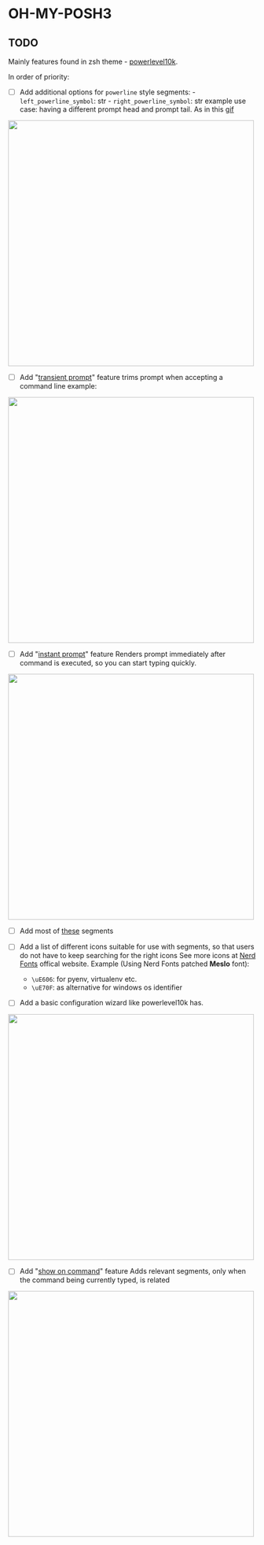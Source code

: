 # OH-MY-POSH3

<link rel="stylesheet" href="https://www.nerdfonts.com/assets/css/combo.css">
<!--Add `Nerd Fonts` icons with <i> tag-->

<!--This stylesheet is messing with the font though-->

## TODO

Mainly features found in zsh theme - [powerlevel10k](https://github.com/romkatv/powerlevel10k).

In order of priority:

- [ ] Add additional options for `powerline` style segments:
		- `left_powerline_symbol`: str
		- `right_powerline_symbol`: str
		example use case: having a different prompt head and prompt tail.
		As in this [gif](https://raw.githubusercontent.com/romkatv/powerlevel10k-media/master/configuration-wizard.gif)

<img src="https://raw.githubusercontent.com/romkatv/powerlevel10k-media/master/configuration-wizard.gif" width="500" align="center">

- [ ] Add "[transient prompt](https://github.com/romkatv/powerlevel10k#transient-prompt)" feature
		trims prompt when accepting a command line
		example:

<img src="https://raw.githubusercontent.com/romkatv/powerlevel10k-media/master/transient-prompt.gif" width="500" align="center">

- [ ] Add "[instant prompt](https://github.com/romkatv/powerlevel10k#instant-prompt)" feature
		Renders prompt immediately after command is executed, so you can start typing quickly.

<img src="https://raw.githubusercontent.com/romkatv/powerlevel10k-media/master/instant-prompt.gif" width="500" align="center">

- [ ] Add most of [these](https://github.com/romkatv/powerlevel10k#batteries-included) segments

- [ ] Add a list of different icons suitable for use with segments,
		so that users do not have to keep searching for the right icons
		See more icons at [Nerd Fonts](https://www.nerdfonts.com/cheat-sheet) offical website.
		Example (Using Nerd Fonts patched **Meslo** font):

  - `\uE606`: <i class="nf nf-dev-python"></i> for pyenv, virtualenv etc.
  - `\uE70F`: <i class="nf nf-dev-windows"></i> as alternative for windows os identifier

- [ ] Add a basic configuration wizard like powerlevel10k has.

<img src="https://raw.githubusercontent.com/romkatv/powerlevel10k-media/master/configuration-wizard.gif" width="500" align="center">

- [ ] Add "[show on command](https://github.com/romkatv/powerlevel10k#show-on-command)" feature
		Adds relevant segments, only when the command being currently typed, is related

<img src="https://raw.githubusercontent.com/romkatv/powerlevel10k-media/master/show-on-command.gif" width="500" align="center">
